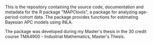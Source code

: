 This is the repository containing the source code, documentation and metadata for the R package "MAPCtools", a package for analyzing age-period-cohort data. 
The package provides functions for estimating Bayesian APC models using INLA. 

The package was developed during my Master's thesis in the 30 credit course TMA4900 - Industrial Mathematics, Master's Thesis.
